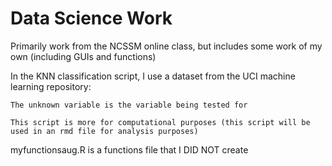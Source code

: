 # Data Science Work
Primarily work from the NCSSM online class, but includes some work of my own (including GUIs and functions)

In the KNN classification script, I use a dataset from the UCI machine learning repository:

    The unknown variable is the variable being tested for
    
    This script is more for computational purposes (this script will be used in an rmd file for analysis purposes)
    
myfunctionsaug.R is a functions file that I DID NOT create
  
